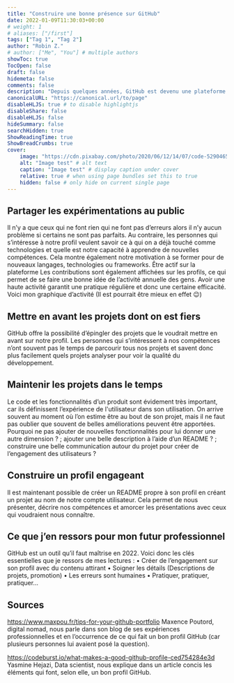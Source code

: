 ```yaml
---
title: "Construire une bonne présence sur GitHub"
date: 2022-01-09T11:30:03+00:00
# weight: 1
# aliases: ["/first"]
tags: ["Tag 1", "Tag 2"]
author: "Robin Z."
# author: ["Me", "You"] # multiple authors
showToc: true
TocOpen: false
draft: false
hidemeta: false
comments: false
description: "Depuis quelques années, GitHub est devenu une plateforme de référence dans le domaine du développement web. Si elle était dans un premier temps très axée sur la collaboration entre équipes et projets, elle s’est peu à peu imposée comme outil de présentation de son savoir-faire au reste du monde ; un portfolio qui se tient à jour automatiquement finalement. Mais comment obtenir le meilleur de cette opportunité ? Voici un petit résumé de mes lectures"
canonicalURL: "https://canonical.url/to/page"
disableHLJS: true # to disable highlightjs
disableShare: false
disableHLJS: false
hideSummary: false
searchHidden: true
ShowReadingTime: true
ShowBreadCrumbs: true
cover:
    image: "https://cdn.pixabay.com/photo/2020/06/12/14/07/code-5290465_960_720.jpg" # image path/url
    alt: "Image test" # alt text
    caption: "Image test" # display caption under cover
    relative: true # when using page bundles set this to true
    hidden: false # only hide on current single page
---
```


## Partager les expérimentations au public
Il n’y a que ceux qui ne font rien qui ne font pas d’erreurs alors il n’y aucun problème si certains ne sont pas parfaits. Au contraire, les personnes qui s’intéresse à notre profil veulent savoir ce à qui on a déjà touché comme technologies et quelle est notre capacité à apprendre de nouvelles compétences. Cela montre également notre motivation à se former pour de nouveaux langages, technologies ou frameworks.
Être actif sur la plateforme
Les contributions sont également affichées sur les profils, ce qui permet de se faire une bonne idée de l’activité annuelle des gens. Avoir une haute activité garantit une pratique régulière et donc une certaine efficacité. Voici mon graphique d’activité (Il est pourrait être mieux en effet 😉)
 
## Mettre en avant les projets dont on est fiers
GitHub offre la possibilité d’épingler des projets que le voudrait mettre en avant sur notre profil. Les personnes qui s’intéressent à nos compétences n’ont souvent pas le temps de parcourir tous nos projets et savent donc plus facilement quels projets analyser pour voir la qualité du développement.
## Maintenir les projets dans le temps
Le code et les fonctionnalités d’un produit sont évidement très important, car ils définissent l’expérience de l'utilisateur dans son utilisation. On arrive souvent au moment où l’on estime être au bout de son projet, mais il ne faut pas oublier que souvent de belles améliorations peuvent être apportées. Pourquoi ne pas ajouter de nouvelles fonctionnalités pour lui donner une autre dimension ? ; ajouter une belle description à l’aide d’un README ? ; construire une belle communication autour du projet pour créer de l’engagement des utilisateurs ?
## Construire un profil engageant 
Il est maintenant possible de créer un README propre à son profil en créant un projet au nom de notre compte utilisateur. Cela permet de nous présenter, décrire nos compétences et amorcer les présentations avec ceux qui voudraient nous connaître.
 
## Ce que j’en ressors pour mon futur professionnel
GitHub est un outil qu’il faut maîtrise en 2022. Voici donc les clés essentielles que je ressors de mes lectures :
•	Créer de l’engagement sur son profil avec du contenu attirant
•	Soigner les détails (Descriptions de projets, promotion)
•	Les erreurs sont humaines
•	Pratiquer, pratiquer, pratiquer…
## Sources
https://www.maxpou.fr/tips-for-your-github-portfolio
Maxence Poutord, digital nomad, nous parle dans son blog de ses expériences professionnelles et en l’occurrence de ce qui fait un bon profil GitHub (car plusieurs personnes lui avaient posé la question).

https://codeburst.io/what-makes-a-good-github-profile-ced754284e3d
Yasmine Hejazi, Data scientist, nous explique dans un article concis les éléments qui font, selon elle, un bon profil GitHub.
